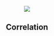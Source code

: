 
<p align="center"><img src="https://imgs.xkcd.com/comics/correlation.png"></p>
<h2 align="center">Correlation</h2>

